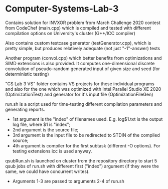 # Computer-Systems-Lab-3
Contains solution for INVXOR problem from March Challenge 2020 contest from CodeChef (main.cpp)
which is compiled and tested with different compilation options on University's cluster (G++/ICC compiler)

Also contains custom testcase generator (testGenerator.cpp), which is pretty simple, but produces
relatively adequate (not just "-1"-answer) tests

Another program (convol.cpp) which better benefits from optimizations and SIMD extensions is also provided.
It computes one-dimensional discrete convolution of pseudo-random generated input of given size and seed
(for deterministic testing)

"CS Lab 3 VS" folder contains VS projects for these individual programs and also for the one which was optimized with Intel Parallel Studio XE 2020 (OptimizationTest) and generator for it's input file
(OptimizationFileGen)

run.sh is a script used for time-testing different compilation parameters and generating reports.
* 1st argument is the "index" of filenames used. E.g. log$1.txt is the output log file, where $1 is "index";
* 2nd argument is the source file;
* 3rd argument is the input file to be redirected to STDIN of the compiled source;
* 4th argument is compiler for the first subtask (different -O options). For testing extensions icc is used anyway.

qsubRun.sh is launched on cluster from the repository directory to start 5 qsub jobs
of run.sh with different first ("index") argument (if they were the same, we could have concurrent writes).
* Arguments 1-3 are passed to arguments 2-4 of run.sh
